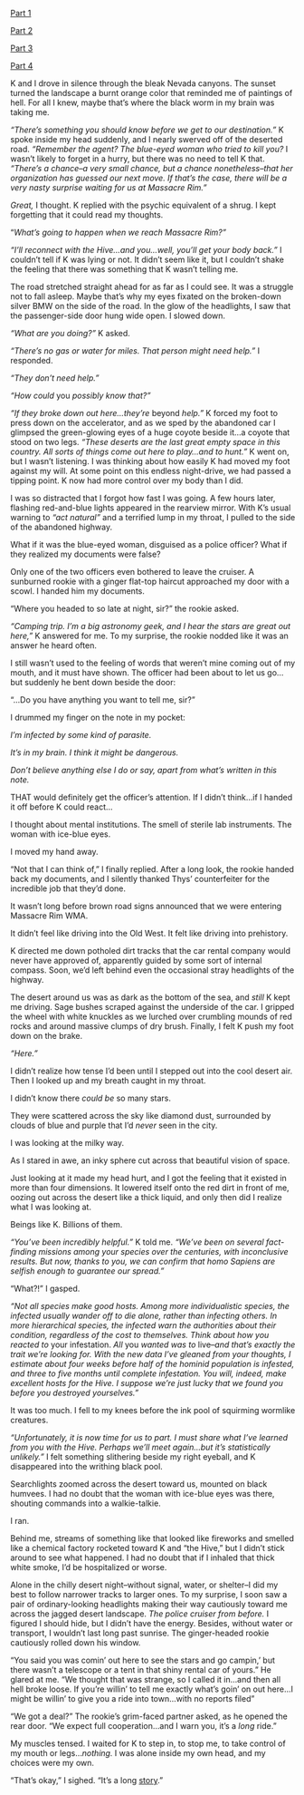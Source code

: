 [Part 1](https://www.reddit.com/r/nosleep/comments/x5vxq3/i_stole_a_purse_part_1/)

[Part 2](https://www.reddit.com/r/nosleep/comments/x6ptk0/i_stole_a_purse_now_im_running_for_my_life_part_2/)

[Part 3](https://www.reddit.com/r/nosleep/comments/x845t3/i_stole_a_purse_my_body_is_no_longer_under_my/)

[Part 4](https://www.reddit.com/r/nosleep/comments/x91qfi/i_stole_a_purse_what_i_found_inside_is_taking_me/)

K and I drove in silence through the bleak Nevada canyons. The sunset turned the landscape a burnt orange color that reminded me of paintings of hell. For all I knew, maybe that’s where the black worm in my brain was taking me.

*“There’s something you should know before we get to our destination.”* K spoke inside my head suddenly, and I nearly swerved off of the deserted road. *“Remember the agent? The blue-eyed woman who tried to kill you?* I wasn’t likely to forget in a hurry, but there was no need to tell K that. *“There’s a chance–a very small chance, but a chance nonetheless–that her organization has guessed our next move. If that’s the case, there will be a very nasty surprise waiting for us at Massacre Rim.”* 

*Great,* I thought. K replied with the psychic equivalent of a shrug. I kept forgetting that it could read my thoughts. 

“*What’s going to happen when we reach Massacre Rim?”*

*“I’ll reconnect with the Hive…and you…well, you’ll get your body back.”* I couldn’t tell if K was lying or not. It didn’t seem like it, but I couldn’t shake the feeling that there was something that  K wasn’t telling me. 

The road stretched straight ahead for as far as I could see. It was a struggle not to fall asleep. Maybe that’s why my eyes fixated on the broken-down silver BMW on the side of the road. In the glow of the headlights, I saw that the passenger-side door hung wide open. I slowed down.

*“What are you doing?”* K asked.

*“There’s no gas or water for miles. That person might need help.”* I responded.

*“They don’t need help.”*

*“How could* you *possibly know that?”* 

*“If they broke down out here…they’re* beyond *help.”* K forced my foot to press down on the accelerator, and as we sped by the abandoned car I glimpsed the green-glowing eyes of a huge coyote beside it…a coyote that stood on two legs. *“These deserts are the last great empty space in this country. All sorts of things come out here to play…and to hunt.”* K went on, but I wasn’t listening. I was thinking about how easily K had moved my foot against my will. At some point on this endless night-drive, we had passed a tipping point. K now had more control over my body than I did. 

I was so distracted that I forgot how fast I was going. A few hours later, flashing red-and-blue lights appeared in the rearview mirror. With K’s usual warning to *“act natural”* and a terrified lump in my throat, I pulled to the side of the abandoned highway.

What if it was the blue-eyed woman, disguised as a police officer? What if they realized my documents were false?

Only one of the two officers even bothered to leave the cruiser. A sunburned rookie with a ginger flat-top haircut approached my door with a scowl. I handed him my documents. 

“Where you headed to so late at night, sir?” the rookie asked.

*“Camping trip. I’m a big astronomy geek, and I hear the stars are great out here,”* K answered for me. To my surprise, the rookie nodded like it was an answer he heard often. 

I still wasn’t used to the feeling of words that weren’t mine coming out of my mouth, and it must have shown. The officer had been about to let us go…but suddenly he bent down beside the door:

“...Do you have anything you want to tell me, sir?” 

I drummed my finger on the note in my pocket:

*I’m infected by some kind of parasite.*

*It’s in my brain. I think it might be dangerous.*

*Don’t believe anything else I do or say, apart from what’s written in this note.*

THAT would definitely get the officer’s attention. If I didn’t think…if I handed it off before K could react…

I thought about mental institutions. The smell of sterile lab instruments. The woman with ice-blue eyes. 

I moved my hand away.

“Not that I can think of,” I finally replied. After a long look, the rookie handed back my documents, and I silently thanked Thys’ counterfeiter for the incredible job that they’d done. 

It wasn’t long before brown road signs announced that we were entering Massacre Rim WMA. 

It didn’t feel like driving into the Old West. It felt like driving into prehistory.

K directed me down potholed dirt tracks that the car rental company would never have approved of, apparently guided by some sort of internal compass. Soon, we’d left behind even the occasional stray headlights of the highway. 

The desert around us was as dark as the bottom of the sea, and *still* K kept me driving. Sage bushes scraped against the underside of the car. I gripped the wheel with white knuckles as we lurched over crumbling mounds of red rocks and around massive clumps of dry brush. Finally, I felt K push my foot down on the brake.

*“Here.”* 

I didn’t realize how tense I’d been until I stepped out into the cool desert air. Then I looked up and my breath caught in my throat.

I didn’t know there *could be* so many stars. 

They were scattered across the sky like diamond dust, surrounded by clouds of blue and purple that I’d *never* seen in the city. 

I was looking at the milky way.

As I stared in awe, an inky sphere cut across that beautiful vision of space. 

Just looking at it made my head hurt, and I got the feeling that it existed in more than four dimensions. It lowered itself onto the red dirt in front of me, oozing out across the desert like a thick liquid, and only then did I realize what I was looking at.

Beings like K. Billions of them. 

*“You’ve been incredibly helpful.”* K told me. *“We’ve been on several fact-finding missions among your species over the centuries, with inconclusive results. But now, thanks to you, we can confirm that homo Sapiens are selfish enough to guarantee our spread.”* 

“What?!” I gasped. 

*“Not all species make good hosts. Among more individualistic species, the infected usually wander off to die alone, rather than infecting others. In more hierarchical species, the infected warn the authorities about their condition, regardless of the cost to themselves. Think about how you* *reacted to* your infestation. *All* you *wanted was to* live–*and that’s exactly the trait we’re looking for. With the new data I’ve gleaned from your thoughts, I estimate about four weeks before half of the hominid population is infested, and three to five months until complete infestation. You will, indeed, make excellent hosts for the Hive. I suppose we’re just lucky that we found you before you destroyed yourselves.”* 

It was too much. I fell to my knees before the ink pool of squirming wormlike creatures. 

*“Unfortunately, it is now time for us to part. I must share what I’ve learned from you with the Hive. Perhaps we’ll meet again…but it’s statistically unlikely.”* I felt something slithering beside my right eyeball, and K disappeared into the writhing black pool. 

Searchlights zoomed across the desert toward us, mounted on black humvees. I had no doubt that the woman with ice-blue eyes was there, shouting commands into a walkie-talkie. 

I ran. 

Behind me, streams of something like that looked like fireworks and smelled like a chemical factory rocketed toward K and “the Hive,” but I didn’t stick around to see what happened. I had no doubt that if I inhaled that thick white smoke, I’d be hospitalized or worse. 

Alone in the chilly desert night–without signal, water, or shelter–I did my best to follow narrower tracks to larger ones. To my surprise, I soon saw a pair of ordinary-looking headlights making their way cautiously toward me across the jagged desert landscape. *The police cruiser from before.* I figured I should hide, but I didn’t have the energy. Besides, without water or transport, I wouldn’t last long past sunrise. The ginger-headed rookie cautiously rolled down his window.

“You said you was comin’ out here to see the stars and go campin,’ but there wasn’t a telescope or a tent in that shiny rental car of yours.” He glared at me. “We thought that was strange, so I called it in…and then all hell broke loose. If you’re willin’ to tell me exactly what’s goin’ on out here…I might be willin’ to give you a ride into town...with no reports filed”

“We got a deal?” The rookie’s grim-faced partner asked, as he opened the rear door. “We expect full cooperation…and I warn you, it’s a *long* ride.” 

My muscles tensed. I waited for K to step in, to stop me, to take control of my mouth or legs…*nothing.* I was alone inside my own head, and my choices were my own. 

“That’s okay,” I sighed. “It’s a long [story](https://www.reddit.com/r/beardify).”